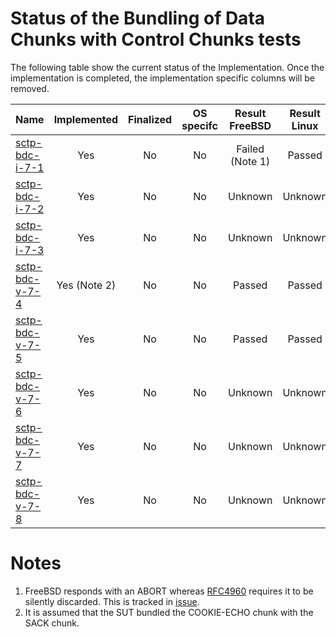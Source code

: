 # Status of the Bundling of Data Chunks with Control Chunks tests

The following table show the current status of the Implementation. Once the implementation is completed, the implementation specific columns will be removed.

| Name                                | Implemented | Finalized | OS specifc | Result FreeBSD | Result Linux |
|:------------------------------------|:-----------:|:---------:|:----------:|:--------------:|:------------:|
|[sctp-bdc-i-7-1](sctp-bdc-i-7-1.pkt) | Yes         | No        | No         | Failed (Note 1)| Passed       |
|[sctp-bdc-i-7-2](sctp-bdc-i-7-2.pkt) | Yes         | No        | No         | Unknown        | Unknown      |
|[sctp-bdc-i-7-3](sctp-bdc-i-7-3.pkt) | Yes         | No        | No         | Unknown        | Unknown      |
|[sctp-bdc-v-7-4](sctp-bdc-v-7-4.pkt) | Yes (Note 2)| No        | No         | Passed         | Passed       |
|[sctp-bdc-v-7-5](sctp-bdc-v-7-5.pkt) | Yes         | No        | No         | Passed         | Passed       |
|[sctp-bdc-v-7-6](sctp-bdc-v-7-6.pkt) | Yes         | No        | No         | Unknown        | Unknown      |
|[sctp-bdc-v-7-7](sctp-bdc-v-7-7.pkt) | Yes         | No        | No         | Unknown        | Unknown      |
|[sctp-bdc-v-7-8](sctp-bdc-v-7-8.pkt) | Yes         | No        | No         | Unknown        | Unknown      |

# Notes
1. FreeBSD responds with an ABORT whereas [RFC4960]( https://tools.ietf.org/html/rfc4960#section-11.3) requires
   it to be silently discarded. This is tracked in [issue](https://github.com/sctplab/SCTP_NKE_Yosemite/issues/4).
2. It is assumed that the SUT bundled the COOKIE-ECHO chunk with the SACK chunk.
